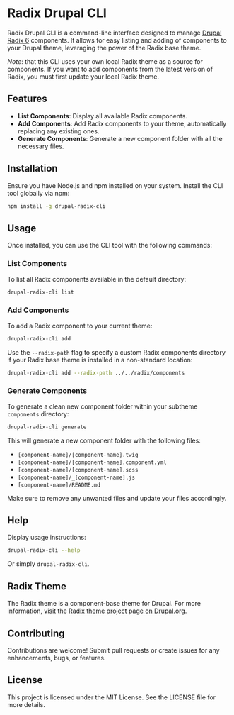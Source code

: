 # Radix Drupal CLI

Radix Drupal CLI is a command-line interface designed to manage [Drupal Radix 6](https://www.drupal.org/project/radix) components. It allows for easy listing and adding of components to your Drupal theme, leveraging the power of the Radix base theme.

_Note_: that this CLI uses your own local Radix theme as a source for components. If you want to add components from the latest version of Radix, you must first update your local Radix theme.

## Features

- **List Components**: Display all available Radix components.
- **Add Components**: Add Radix components to your theme, automatically replacing any existing ones.
- **Generate Components**: Generate a new component folder with all the necessary files.

## Installation

Ensure you have Node.js and npm installed on your system. Install the CLI tool globally via npm:

```bash
npm install -g drupal-radix-cli
```

## Usage

Once installed, you can use the CLI tool with the following commands:

### List Components

To list all Radix components available in the default directory:

```bash
drupal-radix-cli list
```

### Add Components

To add a Radix component to your current theme:

```bash
drupal-radix-cli add
```

Use the `--radix-path` flag to specify a custom Radix components directory if your Radix base theme is installed in a non-standard location:

```bash
drupal-radix-cli add --radix-path ../../radix/components
```

### Generate Components

To generate a clean new component folder within your subtheme `components` directory:

```bash
drupal-radix-cli generate
```

This will generate a new component folder with the following files:

- `[component-name]/[component-name].twig`
- `[component-name]/[component-name].component.yml`
- `[component-name]/[component-name].scss`
- `[component-name]/_[component-name].js`
- `[component-name]/README.md`

Make sure to remove any unwanted files and update your files accordingly.

## Help

Display usage instructions:

```bash
drupal-radix-cli --help
```

Or simply `drupal-radix-cli`.

## Radix Theme

The Radix theme is a component-base theme for Drupal. For more information, visit the [Radix theme project page on Drupal.org](https://www.drupal.org/project/radix).

## Contributing

Contributions are welcome! Submit pull requests or create issues for any enhancements, bugs, or features.

## License

This project is licensed under the MIT License. See the LICENSE file for more details.
